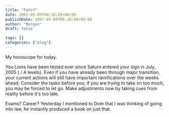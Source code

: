 ```yaml
---
title: "Fate?"
date: 2007-05-09T00:18:00+00:00
publishDate: 2007-05-09T00:18:00+00:00
author: "Morgan"
draft: false

tags: []
categories: ["blog"]
---
```


My horoscope for today.

You Lions have been tested ever since Saturn entered your sign in July, 2005 (<ex-girlfriend> / A levels). Even if you have already been through major transition, your current actions will still have important ramifications over the weeks ahead. Consider the tasks before you; if you are trying to take on too much, you may be forced to let go. Make adjustments now by taking cues from reality before it's too late.

Exams? Career? Yesterday I mentioned to Dom that I was thinking of going into law, he instantly produced a book on just that.
